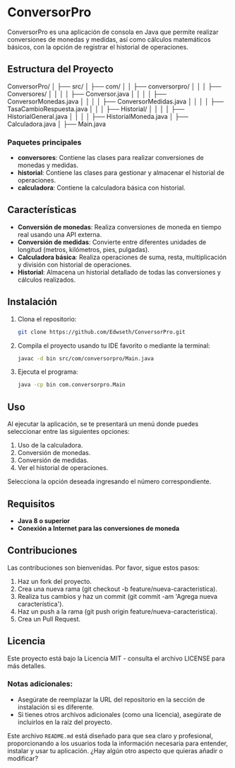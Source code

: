 # ConversorPro

ConversorPro es una aplicación de consola en Java que permite realizar conversiones de monedas y medidas, así como cálculos matemáticos básicos, con la opción de registrar el historial de operaciones.

## Estructura del Proyecto

ConversorPro/
│
├── src/
│   ├── com/
│   │   ├── conversorpro/
│   │   │   ├── Conversores/
│   │   │   │   ├── Conversor.java
│   │   │   │   ├── ConversorMonedas.java
│   │   │   │   ├── ConversorMedidas.java
│   │   │   │   ├── TasaCambioRespuesta.java
│   │   │   ├── Historial/
│   │   │   │   ├── HistorialGeneral.java
│   │   │   │   ├── HistorialMoneda.java
│   ├── Calculadora.java
│   ├── Main.java

### Paquetes principales
- **conversores**: Contiene las clases para realizar conversiones de monedas y medidas.
- **historial**: Contiene las clases para gestionar y almacenar el historial de operaciones.
- **calculadora**: Contiene la calculadora básica con historial.

## Características
- **Conversión de monedas**: Realiza conversiones de moneda en tiempo real usando una API externa.
- **Conversión de medidas**: Convierte entre diferentes unidades de longitud (metros, kilómetros, pies, pulgadas).
- **Calculadora básica**: Realiza operaciones de suma, resta, multiplicación y división con historial de operaciones.
- **Historial**: Almacena un historial detallado de todas las conversiones y cálculos realizados.

## Instalación
1. Clona el repositorio:
   ```bash
   git clone https://github.com/Edwseth/ConversorPro.git
2. Compila el proyecto usando tu IDE favorito o mediante la terminal:
   ```bash
   javac -d bin src/com/conversorpro/Main.java
3. Ejecuta el programa:
   ```bash
   java -cp bin com.conversorpro.Main

## Uso
Al ejecutar la aplicación, se te presentará un menú donde puedes seleccionar entre las siguientes opciones:

1. Uso de la calculadora.
2. Conversión de monedas.
3. Conversión de medidas.
4. Ver el historial de operaciones.

Selecciona la opción deseada ingresando el número correspondiente.

## Requisitos
- **Java 8 o superior**
- **Conexión a Internet para las conversiones de moneda**
## Contribuciones
Las contribuciones son bienvenidas. Por favor, sigue estos pasos:

1. Haz un fork del proyecto.
2. Crea una nueva rama (git checkout -b feature/nueva-caracteristica).
3. Realiza tus cambios y haz un commit (git commit -am 'Agrega nueva característica').
4. Haz un push a la rama (git push origin feature/nueva-caracteristica).
5. Crea un Pull Request.
## Licencia
Este proyecto está bajo la Licencia MIT - consulta el archivo LICENSE para más detalles.

### Notas adicionales:
- Asegúrate de reemplazar la URL del repositorio en la sección de instalación si es diferente.
- Si tienes otros archivos adicionales (como una licencia), asegúrate de incluirlos en la raíz del proyecto.

Este archivo `README.md` está diseñado para que sea claro y profesional, proporcionando a los usuarios toda la información necesaria para entender, instalar y usar tu aplicación. ¿Hay algún otro aspecto que quieras añadir o modificar?

